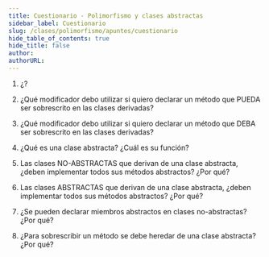 ```yaml
---
title: Cuestionario - Polimorfismo y clases abstractas
sidebar_label: Cuestionario
slug: /clases/polimorfismo/apuntes/cuestionario
hide_table_of_contents: true
hide_title: false
author: 
authorURL: 
---
```


1. ¿?



1. ¿Qué modificador debo utilizar si quiero declarar un método que PUEDA ser sobrescrito en las clases derivadas?
2. ¿Qué modificador debo utilizar si quiero declarar un método que DEBA ser sobrescrito en las clases derivadas?
3. ¿Qué es una clase abstracta? ¿Cuál es su función?
4. Las clases NO-ABSTRACTAS que derivan de una clase abstracta, ¿deben implementar todos sus métodos abstractos? ¿Por qué?
5. Las clases ABSTRACTAS que derivan de una clase abstracta, ¿deben implementar todos sus métodos abstractos? ¿Por qué?
6. ¿Se pueden declarar miembros abstractos en clases no-abstractas? ¿Por qué?
7. ¿Para sobrescribir un método se debe heredar de una clase abstracta? ¿Por qué?